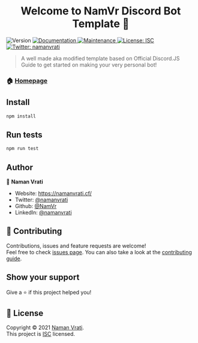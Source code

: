 <h1 align="center">Welcome to NamVr Discord Bot Template 👋</h1>
<p>
  <img alt="Version" src="https://img.shields.io/badge/version-v1.0-blue.svg?cacheSeconds=2592000" />
  <a href="https://github.com/NamVr/DiscordBot-Template#readme" target="_blank">
    <img alt="Documentation" src="https://img.shields.io/badge/documentation-yes-brightgreen.svg" />
  </a>
  <a href="https://github.com/NamVr/DiscordBot-Template/graphs/commit-activity" target="_blank">
    <img alt="Maintenance" src="https://img.shields.io/badge/Maintained%3F-yes-green.svg" />
  </a>
  <a href="https://github.com/NamVr/DiscordBot-Template/blob/master/LICENSE" target="_blank">
    <img alt="License: ISC" src="https://img.shields.io/github/license/NamVr/NamVr Discord Bot Template" />
  </a>
  <a href="https://twitter.com/namanvrati" target="_blank">
    <img alt="Twitter: namanvrati" src="https://img.shields.io/twitter/follow/namanvrati.svg?style=social" />
  </a>
</p>

> A well made aka modified template based on Official Discord.JS Guide to get started on making your very personal bot!

### 🏠 [Homepage](https://github.com/NamVr/DiscordBot-Template#readme)

## Install

```sh
npm install
```

## Run tests

```sh
npm run test
```

## Author

👤 **Naman Vrati**

* Website: https://namanvrati.cf/
* Twitter: [@namanvrati](https://twitter.com/namanvrati)
* Github: [@NamVr](https://github.com/NamVr)
* LinkedIn: [@namanvrati](https://linkedin.com/in/namanvrati)

## 🤝 Contributing

Contributions, issues and feature requests are welcome!<br />Feel free to check [issues page](https://github.com/NamVr/DiscordBot-Template/issues). You can also take a look at the [contributing guide](https://github.com/NamVr/DiscordBot-Template/blob/master/CONTRIBUTING.md).

## Show your support

Give a ⭐️ if this project helped you!

## 📝 License

Copyright © 2021 [Naman Vrati](https://github.com/NamVr).<br />
This project is [ISC](https://github.com/NamVr/DiscordBot-Template/blob/master/LICENSE) licensed.
